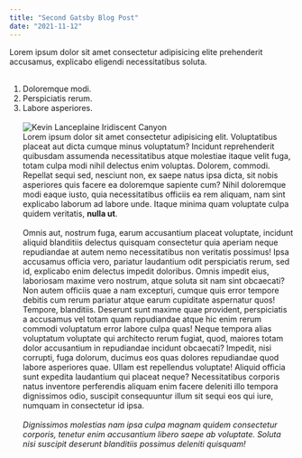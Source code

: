 ```yaml
---
title: "Second Gatsby Blog Post"
date: "2021-11-12"
---
```


Lorem ipsum dolor sit amet consectetur adipisicing elite prehenderit accusamus, explicabo eligendi necessitatibus soluta. 
<br/><br/>

1. Doloremque modi.
2. Perspiciatis rerum.
3. Labore asperiores.
   <br/><br/>
  ![Kevin Lanceplaine Iridiscent Canyon](https://images.unsplash.com/photo-1492724724894-7464c27d0ceb?ixid=MnwxMjA3fDB8MHxwaG90by1wYWdlfHx8fGVufDB8fHx8&ixlib=rb-1.2.1&auto=format&fit=crop&w=1674&q=80)
   <br/>
   Lorem ipsum dolor sit amet consectetur adipisicing elit. Voluptatibus placeat aut dicta cumque minus voluptatum? Incidunt reprehenderit quibusdam assumenda necessitatibus atque molestiae itaque velit fuga, totam culpa modi nihil delectus enim voluptas. Dolorem, commodi. Repellat sequi sed, nesciunt non, ex saepe natus ipsa dicta, sit nobis asperiores quis facere ea doloremque sapiente cum? Nihil doloremque modi eaque iusto, quia necessitatibus officiis ea rem aliquam, nam sint explicabo laborum ad labore unde. Itaque minima quam voluptate culpa quidem veritatis, **nulla ut**.
   <br/><br/>
    Omnis aut, nostrum fuga, earum accusantium placeat voluptate, incidunt aliquid blanditiis delectus quisquam consectetur quia aperiam neque repudiandae at autem nemo necessitatibus non veritatis possimus! Ipsa accusamus officia vero, pariatur laudantium odit perspiciatis rerum, sed id, explicabo enim delectus impedit doloribus. Omnis impedit eius, laboriosam maxime vero nostrum, atque soluta sit nam sint obcaecati? Non autem officiis quae a nam excepturi, cumque quis error tempore debitis cum rerum pariatur atque earum cupiditate aspernatur quos! Tempore, blanditiis. Deserunt sunt maxime quae provident, perspiciatis a accusamus vel totam quam repudiandae atque hic enim rerum commodi voluptatum error labore culpa quas! Neque tempora alias voluptatum voluptate qui architecto rerum fugiat, quod, maiores totam dolor accusantium in repudiandae incidunt obcaecati? Impedit, nisi corrupti, fuga dolorum, ducimus eos quas dolores repudiandae quod labore asperiores quae. Ullam est repellendus voluptate! Aliquid officia sunt expedita laudantium qui placeat neque? Necessitatibus corporis natus inventore perferendis aliquam enim facere deleniti illo tempora dignissimos odio, suscipit consequuntur illum sit sequi eos qui iure, numquam in consectetur id ipsa. 
    <br/><br/>
   *Dignissimos molestias nam ipsa culpa magnam quidem consectetur corporis, tenetur enim accusantium libero saepe ab voluptate. Soluta nisi suscipit deserunt blanditiis possimus deleniti quisquam!*
